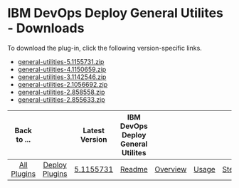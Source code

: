 
# IBM DevOps Deploy General Utilites - Downloads

To download the plug-in, click the following version-specific links.
- [general-utilities-5.1155731.zip](https://raw.githubusercontent.com/UrbanCode/IBM-UCD-PLUGINS/main/files/general-utilities/general-utilities-5.1155731.zip)
- [general-utilities-4.1150659.zip](https://raw.githubusercontent.com/UrbanCode/IBM-UCD-PLUGINS/main/files/general-utilities/general-utilities-4.1150659.zip)
- [general-utilities-3.1142546.zip](https://raw.githubusercontent.com/UrbanCode/IBM-UCD-PLUGINS/main/files/general-utilities/general-utilities-3.1142546.zip)
- [general-utilities-2.1056692.zip](https://raw.githubusercontent.com/UrbanCode/IBM-UCD-PLUGINS/main/files/general-utilities/general-utilities-2.1056692.zip)
- [general-utilities-2.858558.zip](https://raw.githubusercontent.com/UrbanCode/IBM-UCD-PLUGINS/main/files/general-utilities/general-utilities-2.858558.zip)
- [general-utilities-2.855633.zip](https://raw.githubusercontent.com/UrbanCode/IBM-UCD-PLUGINS/main/files/general-utilities/general-utilities-2.855633.zip)

|Back to ...||Latest Version|IBM DevOps Deploy General Utilites ||||
| :---: | :---: | :---: | :---: | :---: | :---: | :---: |
|[All Plugins](../../index.md)|[Deploy Plugins](../README.md)|[5.1155731](https://raw.githubusercontent.com/UrbanCode/IBM-UCD-PLUGINS/main/files/general-utilities/general-utilities-5.1155731.zip)|[Readme](README.md)|[Overview](overview.md)|[Usage](usage.md)|[Steps](steps.md)|
